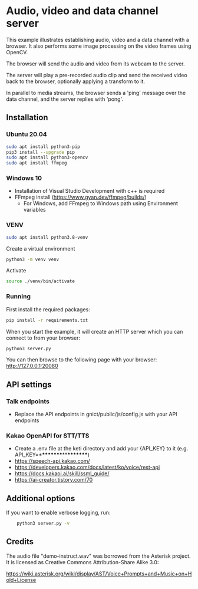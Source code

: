 # Audio, video and data channel server

This example illustrates establishing audio, video and a data channel with a
browser. It also performs some image processing on the video frames using
OpenCV.

The browser will send the audio and video from its webcam to the server.

The server will play a pre-recorded audio clip and send the received video back to the browser, optionally applying a transform to it.

In parallel to media streams, the browser sends a 'ping' message over the data channel, and the server replies with 'pong'.

## Installation

### Ubuntu 20.04

```bash
sudo apt install python3-pip
pip3 install --upgrade pip
sudo apt install python3-opencv
sudo apt install ffmpeg
```

### Windows 10

- Installation of Visual Studio Development with c++ is required
- FFmpeg install (https://www.gyan.dev/ffmpeg/builds/)
  - For Windows, add FFmpeg to Windows path using Environment variables

### VENV
```bash
sudo apt install python3.8-venv
```
Create a virtual environment
```bash
python3 -m venv venv
```
Activate
```bash
source ./venv/bin/activate
```

### Running

First install the required packages:

```bash
pip install -r requirements.txt
```

When you start the example, it will create an HTTP server which you
can connect to from your browser:

```bash
python3 server.py
```

You can then browse to the following page with your browser:
http://127.0.0.1:20080

## API settings

### Talk endpoints

- Replace the API endpoints in gnict/public/js/config.js with your API endpoints

### Kakao OpenAPI for STT/TTS

- Create a .env file at the keti directory and add your {API_KEY} to it (e.g. API_KEY=\***\*\*\*\*\*\*\***\*\***\*\*\*\*\*\*\***)
- https://speech-api.kakao.com/
- https://developers.kakao.com/docs/latest/ko/voice/rest-api
- https://docs.kakaoi.ai/skill/ssml_guide/
- https://ai-creator.tistory.com/70

## Additional options

If you want to enable verbose logging, run:

```bash
    python3 server.py -v
```

## Credits

The audio file "demo-instruct.wav" was borrowed from the Asterisk
project. It is licensed as Creative Commons Attribution-Share Alike 3.0:

https://wiki.asterisk.org/wiki/display/AST/Voice+Prompts+and+Music+on+Hold+License
